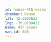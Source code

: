 ```yaml
---
id: house-4th-essex
chamber: house
lat: 42.6502622
lng: -70.8709432
name: 4th Essex
van_id: 028
---
```

